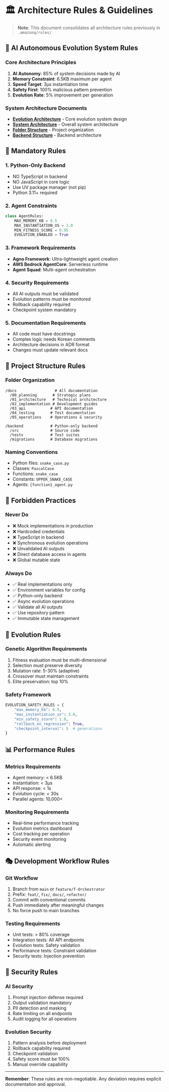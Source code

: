 # 🏛️ Architecture Rules & Guidelines

> **Note**: This document consolidates all architecture rules previously in `.amazonq/rules/`

## 🧬 AI Autonomous Evolution System Rules

### Core Architecture Principles
1. **AI Autonomy**: 85% of system decisions made by AI
2. **Memory Constraint**: 6.5KB maximum per agent
3. **Speed Target**: 3μs instantiation time
4. **Safety First**: 100% malicious pattern prevention
5. **Evolution Rate**: 5% improvement per generation

### System Architecture Documents
- [**Evolution Architecture**](00-evolution-architecture.md) - Core evolution system design
- [**System Architecture**](architecture.md) - Overall system architecture
- [**Folder Structure**](folder-structure.md) - Project organization
- [**Backend Structure**](backend-structure.md) - Backend architecture

## 🎯 Mandatory Rules

### 1. Python-Only Backend
- NO TypeScript in backend
- NO JavaScript in core logic
- Use UV package manager (not pip)
- Python 3.11+ required

### 2. Agent Constraints
```python
class AgentRules:
    MAX_MEMORY_KB = 6.5
    MAX_INSTANTIATION_US = 3.0
    MIN_FITNESS_SCORE = 0.95
    EVOLUTION_ENABLED = True
```

### 3. Framework Requirements
- **Agno Framework**: Ultra-lightweight agent creation
- **AWS Bedrock AgentCore**: Serverless runtime
- **Agent Squad**: Multi-agent orchestration

### 4. Security Requirements
- All AI outputs must be validated
- Evolution patterns must be monitored
- Rollback capability required
- Checkpoint system mandatory

### 5. Documentation Requirements
- All code must have docstrings
- Complex logic needs Korean comments
- Architecture decisions in ADR format
- Changes must update relevant docs

## 📁 Project Structure Rules

### Folder Organization
```
/docs                 # All documentation
  /00_planning       # Strategic plans
  /01_architecture   # Technical architecture
  /02_implementation # Development guides
  /03_api           # API documentation
  /04_testing       # Test documentation
  /05_operations    # Operations & security

/backend            # Python-only backend
  /src              # Source code
  /tests            # Test suites
  /migrations       # Database migrations
```

### Naming Conventions
- Python files: `snake_case.py`
- Classes: `PascalCase`
- Functions: `snake_case`
- Constants: `UPPER_SNAKE_CASE`
- Agents: `{function}_agent.py`

## 🚫 Forbidden Practices

### Never Do
- ❌ Mock implementations in production
- ❌ Hardcoded credentials
- ❌ TypeScript in backend
- ❌ Synchronous evolution operations
- ❌ Unvalidated AI outputs
- ❌ Direct database access in agents
- ❌ Global mutable state

### Always Do
- ✅ Real implementations only
- ✅ Environment variables for config
- ✅ Python-only backend
- ✅ Async evolution operations
- ✅ Validate all AI outputs
- ✅ Use repository pattern
- ✅ Immutable state management

## 🔄 Evolution Rules

### Genetic Algorithm Requirements
1. Fitness evaluation must be multi-dimensional
2. Selection must preserve diversity
3. Mutation rate: 5-30% (adaptive)
4. Crossover must maintain constraints
5. Elite preservation: top 10%

### Safety Framework
```python
EVOLUTION_SAFETY_RULES = {
    "max_memory_kb": 6.5,
    "max_instantiation_us": 3.0,
    "min_safety_score": 1.0,
    "rollback_on_regression": True,
    "checkpoint_interval": 5  # generations
}
```

## 📊 Performance Rules

### Metrics Requirements
- Agent memory: < 6.5KB
- Instantiation: < 3μs
- API response: < 1s
- Evolution cycle: < 30s
- Parallel agents: 10,000+

### Monitoring Requirements
- Real-time performance tracking
- Evolution metrics dashboard
- Cost tracking per operation
- Security event monitoring
- Automatic alerting

## 🎭 Development Workflow Rules

### Git Workflow
1. Branch from `main` or `feature/T-Orchestrator`
2. Prefix: `feat/`, `fix/`, `docs/`, `refactor/`
3. Commit with conventional commits
4. Push immediately after meaningful changes
5. No force push to main branches

### Testing Requirements
- Unit tests: > 80% coverage
- Integration tests: All API endpoints
- Evolution tests: Safety validation
- Performance tests: Constraint validation
- Security tests: Injection prevention

## 🔐 Security Rules

### AI Security
1. Prompt injection defense required
2. Output validation mandatory
3. PII detection and masking
4. Rate limiting on all endpoints
5. Audit logging for all operations

### Evolution Security
1. Pattern analysis before deployment
2. Rollback capability required
3. Checkpoint validation
4. Safety score must be 100%
5. Manual override capability

---

**Remember**: These rules are non-negotiable. Any deviation requires explicit documentation and approval.
